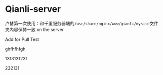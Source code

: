 Qianli-server
=============

卢榃第一次使用：和千里服务器端的``/usr/share/nginx/www/qianli/mysite``文件夹内容保持一致  on the server


Add for Pull Test

ghfhfhfgh


1313131231


232131